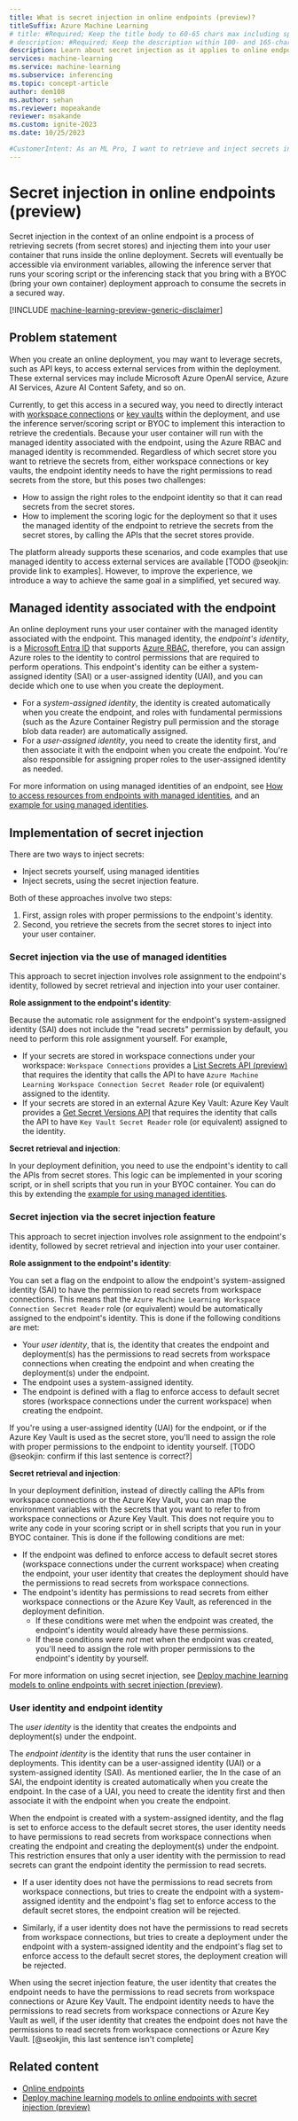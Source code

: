 ```yaml
---
title: What is secret injection in online endpoints (preview)?
titleSuffix: Azure Machine Learning
# title: #Required; Keep the title body to 60-65 chars max including spaces and brand
# description: #Required; Keep the description within 100- and 165-characters including spaces
description: Learn about secret injection as it applies to online endpoints in Azure Machine Learning.
services: machine-learning
ms.service: machine-learning
ms.subservice: inferencing
ms.topic: concept-article
author: dem108
ms.author: sehan
ms.reviewer: mopeakande
reviewer: msakande
ms.custom: ignite-2023
ms.date: 10/25/2023

#CustomerIntent: As an ML Pro, I want to retrieve and inject secrets into the deployment environment easily so that deployments I create can consume the secrets in a secured manner.
---
```


# Secret injection in online endpoints (preview)

Secret injection in the context of an online endpoint is a process of retrieving secrets (from secret stores) and injecting them into your user container that runs inside the online deployment. Secrets will eventually be accessible via environment variables, allowing the inference server that runs your scoring script or the inferencing stack that you bring with a BYOC (bring your own container) deployment approach to consume the secrets in a secured way.

[!INCLUDE [machine-learning-preview-generic-disclaimer](includes/machine-learning-preview-generic-disclaimer.md)]

## Problem statement

When you create an online deployment, you may want to leverage secrets, such as API keys, to access external services from within the deployment. These external services may include Microsoft Azure OpenAI service, Azure AI Services, Azure AI Content Safety, and so on. 

Currently, to get this access in a secured way, you need to directly interact with [workspace connections](prompt-flow/concept-connections.md) or [key vaults](../key-vault/general/overview.md) within the deployment, and use the inference server/scoring script or BYOC to implement this interaction to retrieve the credentials. Because your user container will run with the managed identity associated with the endpoint, using the Azure RBAC and managed identity is recommended. Regardless of which secret store you want to retrieve the secrets from, either workspace connections or key vaults, the endpoint identity needs to have the right permissions to read secrets from the store, but this poses two challenges:

- How to assign the right roles to the endpoint identity so that it can read secrets from the secret stores.
- How to implement the scoring logic for the deployment so that it uses the managed identity of the endpoint to retrieve the secrets from the secret stores, by calling the APIs that the secret stores provide.

The platform already supports these scenarios, and code examples that use managed identity to access external services are available [TODO @seokjin: provide link to examples]. However, to improve the experience, we introduce a way to achieve the same goal in a simplified, yet secured way.

## Managed identity associated with the endpoint

An online deployment runs your user container with the managed identity associated with the endpoint. This managed identity, the _endpoint's identity_, is a [Microsoft Entra ID](/entra/fundamentals/whatis) that supports [Azure RBAC](../role-based-access-control/overview.md), therefore, you can assign Azure roles to the identity to control permissions that are required to perform operations. This endpoint's identity can be either a system-assigned identity (SAI) or a user-assigned identity (UAI), and you can decide which one to use when you create the deployment.

- For a _system-assigned identity_, the identity is created automatically when you create the endpoint, and roles with fundamental permissions (such as the Azure Container Registry pull permission and the storage blob data reader) are automatically assigned.
- For a _user-assigned identity_, you need to create the identity first, and then associate it with the endpoint when you create the endpoint. You're also responsible for assigning proper roles to the user-assigned identity as needed.

For more information on using managed identities of an endpoint, see [How to access resources from endpoints with managed identities](how-to-access-resources-from-endpoints-managed-identities.md), and an [example for using managed identities](https://github.com/Azure/azureml-examples/tree/main/cli/endpoints/online/managed/managed-identities).

## Implementation of secret injection

There are two ways to inject secrets:

- Inject secrets yourself, using managed identities
- Inject secrets, using the secret injection feature.

Both of these approaches involve two steps:

1. First, assign roles with proper permissions to the endpoint's identity.
1. Second, you retrieve the secrets from the secret stores to inject into your user container.

### Secret injection via the use of managed identities

This approach to secret injection involves role assignment to the endpoint's identity, followed by secret retrieval and injection into your user container.

__Role assignment to the endpoint's identity__:

Because the automatic role assignment for the endpoint's system-assigned identity (SAI) does not include the "read secrets" permission by default, you need to perform this role assignment yourself. For example,

- If your secrets are stored in workspace connections under your workspace: `Workspace Connections` provides a [List Secrets API (preview)](/rest/api/azureml/2023-08-01-preview/workspace-connections/list-secrets) that requires the identity that calls the API to have `Azure Machine Learning Workspace Connection Secret Reader` role (or equivalent) assigned to the identity.
- If your secrets are stored in an external Azure Key Vault: Azure Key Vault provides a [Get Secret Versions API](/rest/api/keyvault/secrets/get-secret-versions/get-secret-versions) that requires the identity that calls the API to have `Key Vault Secret Reader` role (or equivalent) assigned to the identity.

__Secret retrieval and injection__:

In your deployment definition, you need to use the endpoint's identity to call the APIs from secret stores. This logic can be implemented in your scoring script, or in shell scripts that you run in your BYOC container. You can do this by extending the [example for using managed identities](https://github.com/Azure/azureml-examples/tree/main/cli/endpoints/online/managed/managed-identities).

### Secret injection via the secret injection feature

This approach to secret injection involves role assignment to the endpoint's identity, followed by secret retrieval and injection into your user container.

__Role assignment to the endpoint's identity__:

You can set a flag on the endpoint to allow the endpoint's system-assigned identity (SAI) to have the permission to read secrets from workspace connections. This means that the `Azure Machine Learning Workspace Connection Secret Reader` role (or equivalent) would be automatically assigned to the endpoint's identity. This is done if the following conditions are met:

- Your _user identity_, that is, the identity that creates the endpoint and deployment(s) has the permissions to read secrets from workspace connections when creating the endpoint and when creating the deployment(s) under the endpoint.
- The endpoint uses a system-assigned identity.
- The endpoint is defined with a flag to enforce access to default secret stores (workspace connections under the current workspace) when creating the endpoint.

If you're using a user-assigned identity (UAI) for the endpoint, or if the Azure Key Vault is used as the secret store, you'll need to assign the role with proper permissions to the endpoint to identity yourself. [TODO @seokjin: confirm if this last sentence is correct?]

__Secret retrieval and injection__:

In your deployment definition, instead of directly calling the APIs from workspace connections or the Azure Key Vault, you can map the environment variables with the secrets that you want to refer to from workspace connections or Azure Key Vault. This does not require you to write any code in your scoring script or in shell scripts that you run in your BYOC container. This is done if the following conditions are met:

- If the endpoint was defined to enforce access to default secret stores (workspace connections under the current workspace) when creating the endpoint, your user identity that creates the deployment should have the permissions to read secrets from workspace connections.
- The endpoint's identity has permissions to read secrets from either workspace connections or the Azure Key Vault, as referenced in the deployment definition.
    - If these conditions were met when the endpoint was created, the endpoint's identity would already have these permissions.
    - If these conditions were _not_ met when the endpoint was created, you'll need to assign the role with proper permissions to the endpoint's identity by yourself.

For more information on using secret injection, see [Deploy machine learning models to online endpoints with secret injection (preview)](how-to-deploy-online-endpoint-with-secret-injection.md).

### User identity and endpoint identity

The _user identity_ is the identity that creates the endpoints and deployment(s) under the endpoint. 

The _endpoint identity_ is the identity that runs the user container in deployments. This identity can be a user-assigned identity (UAI) or a system-assigned identity (SAI). As mentioned earlier, the In the case of an SAI, the endpoint identity is created automatically when you create the endpoint. In the case of a UAI, you need to create the identity first and then associate it with the endpoint when you create the endpoint.

When the endpoint is created with a system-assigned identity, and the flag is set to enforce access to the default secret stores, the user identity needs to have permissions to read secrets from workspace connections when creating the endpoint and creating the deployment(s) under the endpoint. This restriction ensures that only a user identity with the permission to read secrets can grant the endpoint identity the permission to read secrets.

- If a user identity does not have the permissions to read secrets from workspace connections, but tries to create the endpoint with a system-assigned identity and the endpoint's flag set to enforce access to the default secret stores, the endpoint creation will be rejected.

- Similarly, if a user identity does not have the permissions to read secrets from workspace connections, but tries to create a deployment under the endpoint with a system-assigned identity and the endpoint's flag set to enforce access to the default secret stores, the deployment creation will be rejected.

When using the secret injection feature, the user identity that creates the endpoint needs to have the permissions to read secrets from workspace connections or Azure Key Vault. The endpoint identity needs to have the permissions to read secrets from workspace connections or Azure Key Vault as well, if the user identity that creates the endpoint does not have the permissions to read secrets from workspace connections or Azure Key Vault. [@seokjin, this last sentence isn't complete]

## Related content

- [Online endpoints](concept-endpoints-online.md)
- [Deploy machine learning models to online endpoints with secret injection (preview)](how-to-deploy-online-endpoint-with-secret-injection.md)

<!--
Remove all the comments in this template before you sign-off or merge to the main branch.
-->
